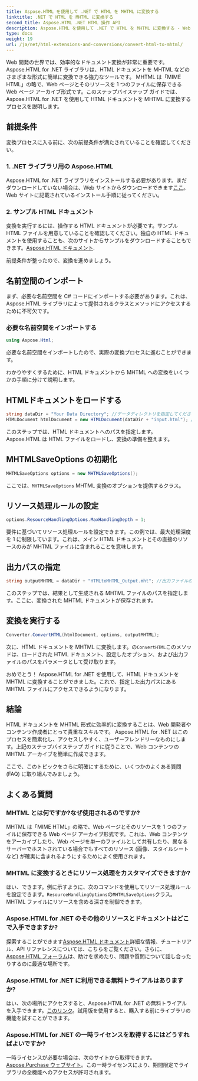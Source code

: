 ```yaml
---
title: Aspose.HTML を使用して .NET で HTML を MHTML に変換する
linktitle: .NET で HTML を MHTML に変換する
second_title: Aspose.HTML .NET HTML 操作 API
description: Aspose.HTML を使用して .NET で HTML を MHTML に変換する - Web コンテンツを効率的にアーカイブするためのステップバイステップ ガイド。 Aspose.HTML for .NET を使用して MHTML アーカイブを作成する方法を学びます。
type: docs
weight: 19
url: /ja/net/html-extensions-and-conversions/convert-html-to-mhtml/
---
```


Web 開発の世界では、効率的なドキュメント変換が非常に重要です。 Aspose.HTML for .NET ライブラリは、HTML ドキュメントを MHTML などのさまざまな形式に簡単に変換できる強力なツールです。 MHTML は「MIME HTML」の略で、Web ページとそのリソースを 1 つのファイルに保存できる Web ページ アーカイブ形式です。このステップバイステップ ガイドでは、Aspose.HTML for .NET を使用して HTML ドキュメントを MHTML に変換するプロセスを説明します。

## 前提条件

変換プロセスに入る前に、次の前提条件が満たされていることを確認してください。

### 1. .NET ライブラリ用の Aspose.HTML

 Aspose.HTML for .NET ライブラリをインストールする必要があります。まだダウンロードしていない場合は、Web サイトからダウンロードできます[ここ](https://releases.aspose.com/html/net/)。 Web サイトに記載されているインストール手順に従ってください。

### 2. サンプル HTML ドキュメント

変換を実行するには、操作する HTML ドキュメントが必要です。サンプル HTML ファイルを用意していることを確認してください。独自の HTML ドキュメントを使用することも、次のサイトからサンプルをダウンロードすることもできます。[Aspose.HTML ドキュメント](https://reference.aspose.com/html/net/).

前提条件が整ったので、変換を進めましょう。

## 名前空間のインポート

まず、必要な名前空間を C# コードにインポートする必要があります。これは、Aspose.HTML ライブラリによって提供されるクラスとメソッドにアクセスするために不可欠です。

### 必要な名前空間をインポートする

```csharp
using Aspose.Html;
```

必要な名前空間をインポートしたので、実際の変換プロセスに進むことができます。

わかりやすくするために、HTML ドキュメントから MHTML への変換をいくつかの手順に分けて説明します。

## HTMLドキュメントをロードする

```csharp
string dataDir = "Your Data Directory"; //データディレクトリを指定してください
HTMLDocument htmlDocument = new HTMLDocument(dataDir + "input.html"); //HTMLドキュメントをロードする
```

このステップでは、HTML ドキュメントへのパスを指定します。 Aspose.HTML は HTML ファイルをロードし、変換の準備を整えます。

## MHTMLSaveOptions の初期化

```csharp
MHTMLSaveOptions options = new MHTMLSaveOptions();
```

ここでは、`MHTMLSaveOptions` MHTML 変換のオプションを提供するクラス。

## リソース処理ルールの設定

```csharp
options.ResourceHandlingOptions.MaxHandlingDepth = 1;
```

要件に基づいてリソース処理ルールを設定できます。この例では、最大処理深度を 1 に制限しています。これは、メイン HTML ドキュメントとその直接のリソースのみが MHTML ファイルに含まれることを意味します。

## 出力パスの指定

```csharp
string outputMHTML = dataDir + "HTMLtoMHTML_Output.mht"; //出力ファイルのパスを指定する
```

このステップでは、結果として生成される MHTML ファイルのパスを指定します。ここに、変換された MHTML ドキュメントが保存されます。

## 変換を実行する

```csharp
Converter.ConvertHTML(htmlDocument, options, outputMHTML);
```

次に、HTML ドキュメントを MHTML に変換します。の`ConvertHTML`このメソッドは、ロードされた HTML ドキュメント、設定したオプション、および出力ファイルのパスをパラメータとして受け取ります。

おめでとう！ Aspose.HTML for .NET を使用して、HTML ドキュメントを MHTML に変換することができました。これで、指定した出力パスにある MHTML ファイルにアクセスできるようになります。

## 結論

HTML ドキュメントを MHTML 形式に効率的に変換することは、Web 開発者やコンテンツ作成者にとって貴重なスキルです。 Aspose.HTML for .NET はこのプロセスを簡素化し、アクセスしやすく、ユーザーフレンドリーなものにします。上記のステップバイステップ ガイドに従うことで、Web コンテンツの MHTML アーカイブを簡単に作成できます。

ここで、このトピックをさらに明確にするために、いくつかのよくある質問 (FAQ) に取り組んでみましょう。

## よくある質問

### MHTML とは何ですか?なぜ使用されるのですか?

MHTML は「MIME HTML」の略で、Web ページとそのリソースを 1 つのファイルに保存できる Web ページ アーカイブ形式です。これは、Web コンテンツをアーカイブしたり、Web ページを単一のファイルとして共有したり、異なるサーバーでホストされている場合でもすべてのリソース (画像、スタイルシートなど) が確実に含まれるようにするためによく使用されます。

### MHTML に変換するときにリソース処理をカスタマイズできますか?

はい、できます。例に示すように、次のコマンドを使用してリソース処理ルールを設定できます。`ResourceHandlingOptions`の`MHTMLSaveOptions`クラス。 MHTML ファイルにリソースを含める深さを制御できます。

### Aspose.HTML for .NET のその他のリソースとドキュメントはどこで入手できますか?

探索することができます[Aspose.HTML ドキュメント](https://reference.aspose.com/html/net/)詳細な情報、チュートリアル、API リファレンスについては、こちらをご覧ください。さらに、[Aspose.HTML フォーラム](https://forum.aspose.com/)は、助けを求めたり、問題や質問について話し合ったりするのに最適な場所です。

### Aspose.HTML for .NET に利用できる無料トライアルはありますか?

はい、次の場所にアクセスすると、Aspose.HTML for .NET の無料トライアルを入手できます。[このリンク](https://releases.aspose.com/)。試用版を使用すると、購入する前にライブラリの機能を試すことができます。

### Aspose.HTML for .NET の一時ライセンスを取得するにはどうすればよいですか?

一時ライセンスが必要な場合は、次のサイトから取得できます。[Aspose.Purchase ウェブサイト](https://purchase.aspose.com/temporary-license/)。この一時ライセンスにより、期間限定でライブラリの全機能へのアクセスが許可されます。

